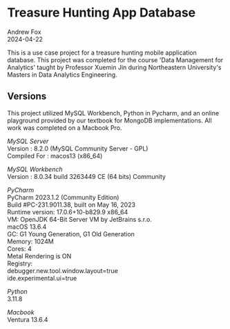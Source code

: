 # Treasure Hunting App Database

Andrew Fox
<br>2024-04-22

This is a use case project for a treasure hunting mobile application database. This project was completed for the course 'Data Management for Analytics' taught by Professor Xuemin Jin during Northeastern University's Masters in Data Analytics Engineering. 

## Versions
This project utilized MySQL Workbench, Python in Pycharm, and an online playground provided by our textbook for MongoDB implementations. All work was completed on a Macbook Pro. 

*MySQL Server*<br>
Version      : 8.2.0 (MySQL Community Server - GPL)<br>
Compiled For : macos13 (x86_64)<br>

*MySQL Workbench*<br>
Version      : 8.0.34 build 3263449 CE (64 bits) Community<br>

*PyCharm*<br>
PyCharm 2023.1.2 (Community Edition)<br>
Build #PC-231.9011.38, built on May 16, 2023<br>
Runtime version: 17.0.6+10-b829.9 x86_64<br>
VM: OpenJDK 64-Bit Server VM by JetBrains s.r.o.<br>
macOS 13.6.4<br>
GC: G1 Young Generation, G1 Old Generation<br>
Memory: 1024M<br>
Cores: 4<br>
Metal Rendering is ON<br>
Registry:<br>
    debugger.new.tool.window.layout=true<br>
    ide.experimental.ui=true<br>

*Python*<br>
3.11.8

*Macbook*<br>
Ventura 13.6.4
